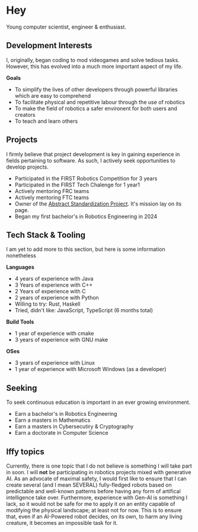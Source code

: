 # Hey
Young computer scientist, engineer & enthusiast.

## Development Interests
I, originally, began coding to mod videogames and solve tedious tasks.
However, this has evolved into a much more important aspect of my life.

**Goals**
- To simplify the lives of other developers through powerful libraries which are easy to comprehend
- To facilitate physical and repetitive labour through the use of robotics
- To make the field of robotics a safer environent for both users and creators
- To teach and learn others

## Projects
I firmly believe that project development is key in gaining experience in fields pertaining to software.
As such, I actively seek opportunities to develop projects.

- Participated in the FIRST Robotics Competition for 3 years
- Participated in the FIRST Tech Chalenge for 1 year1
- Actively mentoring FRC teams
- Actively mentoring FTC teams
- Owner of the [Abstract Standardization Project](https://github.com/AbstractStandardizationProject). It's mission lay on its page.
- Began my first bachelor's in Robotics Engineering in 2024

## Tech Stack & Tooling
I am yet to add more to this section, but here is some information nonetheless

**Languages**
- 4 years of experience with Java
- 3 Years of experience with C++
- 2 Years of experience with C
- 2 years of experience with Python
- Willing to try: Rust, Haskell
- Tried, didn't like: JavaScript, TypeScript (6 months total)

**Build Tools**
- 1 year of experience with cmake
- 3 years of experience with GNU make

**OSes**
- 3 years of experience with Linux
- 1 year of experience with Microsoft Windows (as a developer)

## Seeking
To seek continuous education is important in an ever growing environment.

- Earn a bachelor's in Robotics Engineering
- Earn a masters in Mathematics
- Earn a masters in Cybersecutiry & Cryptography
- Earn a doctorate in Computer Science

## Iffy topics
Currently, there is one topic that I do not believe is something I will take part in soon.
I will **not** be participating in robotics projects mixed with generative AI.
As an advocate of maximal safety, I would first like to ensure that I can create several (and I mean SEVERAL) fully-fledged robots based on predictable and well-known patterns before having any form of artifical intelligence take over.
Furthermore, experience with Gen-AI is something I lack, so it would not be safe for me to apply it on an entity capable of modifying the physical landscape; at least not for now.
This is to ensure that, even if an AI-Powered robot decides, on its own, to harm any living creature, it becomes an impossible task for it.
